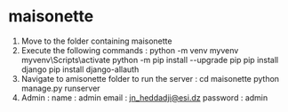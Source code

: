 # maisonette
1. Move to the folder containing maisonette
2. Execute the following commands :
    python -m venv myvenv
    myvenv\Scripts\activate
    python -m pip install --upgrade pip
    pip install django
    pip install django-allauth
3. Navigate to amisonette folder to run the server :
    cd maisonette
    python manage.py runserver
4. Admin :
    name : admin
    email : jn_heddadji@esi.dz
    password : admin

